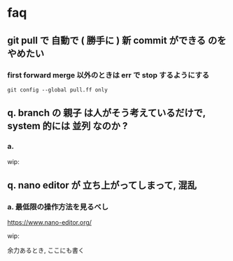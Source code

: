 
# faq


## git pull で 自動で ( 勝手に ) 新 commit ができる のを やめたい

### first forward merge 以外のときは err で stop するようにする

```
git config --global pull.ff only
```


## q. branch の 親子 は人がそう考えているだけで, system 的には 並列 なのか ?

### a.

wip:


## q. nano editor が 立ち上がってしまって, 混乱

### a. 最低限の操作方法を見るべし

https://www.nano-editor.org/

wip:

余力あるとき, ここにも書く



